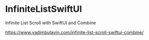 # InfiniteListSwiftUI

Infinite List Scroll with SwiftUI and Combine

https://www.vadimbulavin.com/infinite-list-scroll-swiftui-combine/
